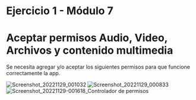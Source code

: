 # Ejercicio 1 - Módulo 7

# Aceptar permisos Audio, Video, Archivos y contenido multimedia

Se necesita agregar y/o aceptar los siguientes permisos para que funcione correctamente la app.

![Screenshot_20221129_001032](https://user-images.githubusercontent.com/25516069/204453447-4a53ca50-66e0-4374-908f-c3fd7a8cf4a4.png)
![Screenshot_20221129_000833](https://user-images.githubusercontent.com/25516069/204453460-73d53084-92a4-4640-989a-d6e322bc3fd6.png)
![Screenshot_20221129-001618_Controlador de permisos](https://user-images.githubusercontent.com/25516069/204454117-196c8512-c143-457d-9dcd-6e4c14dde59f.png)
